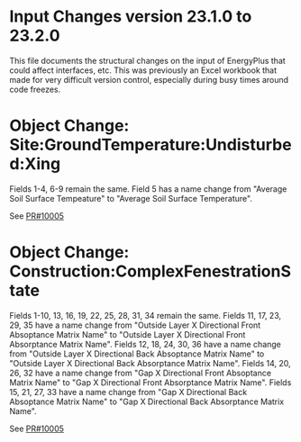 Input Changes version 23.1.0 to 23.2.0
=============

This file documents the structural changes on the input of EnergyPlus that could affect interfaces, etc.
This was previously an Excel workbook that made for very difficult version control, especially during busy times around code freezes.

# Object Change: Site:GroundTemperature:Undisturbed:Xing

Fields 1-4, 6-9 remain the same.
Field 5 has a name change from "Average Soil Surface Tempeature"
                            to "Average Soil Surface Temperature".

See [PR#10005](https://github.com/NREL/EnergyPlus/pull/10005)

# Object Change: Construction:ComplexFenestrationState

Fields 1-10, 13, 16, 19, 22, 25, 28, 31, 34 remain the same.
Fields 11, 17, 23, 29, 35 have a name change from "Outside Layer X Directional Front Absoptance Matrix Name"
                                               to "Outside Layer X Directional Front Absorptance Matrix Name".
Fields 12, 18, 24, 30, 36 have a name change from "Outside Layer X Directional Back Absoptance Matrix Name"
                                               to "Outside Layer X Directional Back Absorptance Matrix Name".
Fields 14, 20, 26, 32 have a name change from "Gap X Directional Front Absoptance Matrix Name"
                                           to "Gap X Directional Front Absorptance Matrix Name".
Fields 15, 21, 27, 33 have a name change from "Gap X Directional Back Absoptance Matrix Name"
                                           to "Gap X Directional Back Absorptance Matrix Name".

See [PR#10005](https://github.com/NREL/EnergyPlus/pull/10005)